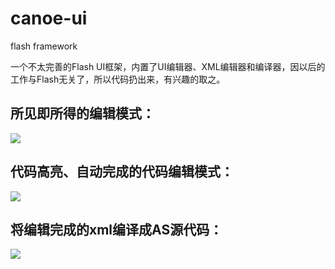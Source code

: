 canoe-ui
========

flash framework

一个不太完善的Flash UI框架，内置了UI编辑器、XML编辑器和编译器，因以后的工作与Flash无关了，所以代码扔出来，有兴趣的取之。

## 所见即所得的编辑模式：
![](screenshot1.png)

## 代码高亮、自动完成的代码编辑模式：
![](screenshot2.png)

## 将编辑完成的xml编译成AS源代码：
![](screenshot2.png)
